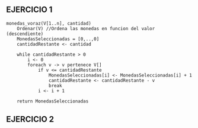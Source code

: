 ## EJERCICIO 1 ##

    monedas_voraz(V[1..n], cantidad)
        Ordenar(V) //Ordena las monedas en funcion del valor (descendiente)
        MonedasSeleccionadas = [0,..,0]
        cantidadRestante <- cantidad
        
        while cantidadRestante > 0
            i <- 0
            foreach v -> v pertenece V[]
                if v <= cantidadRestante 
                    MonedasSeleccionadas[i] <- MonedasSeleccionadas[i] + 1
                    cantidadRestante <- cantidadRestante - v
                    break
                i <- i + 1
        
        return MonedasSeleccionadas


## EJERCICIO 2 ##